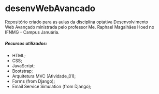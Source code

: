 # desenvWebAvancado
Repositório criado para as aulas da disciplina optativa Desenvolvimento Web Avançado ministrada pelo professor Me. Raphael Magalhães Hoed no IFNMG - Campus Januária.


##### Recursos utilizados:
  - HTML;
  - CSS;
  - JavaScript;
  - Bootstrap;
  - Arquitetura MVC (Atividade_01);
  - Forms (from Django);
  - Email Service Simulation (from Django);
